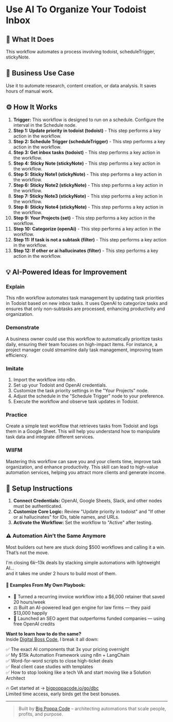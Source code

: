 # Use AI To Organize Your Todoist Inbox

## 🚀 What It Does
This workflow automates a process involving todoist, scheduleTrigger, stickyNote.

## 💼 Business Use Case
Use it to automate research, content creation, or data analysis. It saves hours of manual work.

## ⚙️ How It Works
1.  **Trigger:** This workflow is designed to run on a schedule. Configure the interval in the Schedule node.
2. **Step 1: Update priority in todoist (todoist)** - This step performs a key action in the workflow.
3. **Step 2: Schedule Trigger (scheduleTrigger)** - This step performs a key action in the workflow.
4. **Step 3: Get inbox tasks (todoist)** - This step performs a key action in the workflow.
5. **Step 4: Sticky Note (stickyNote)** - This step performs a key action in the workflow.
6. **Step 5: Sticky Note1 (stickyNote)** - This step performs a key action in the workflow.
7. **Step 6: Sticky Note2 (stickyNote)** - This step performs a key action in the workflow.
8. **Step 7: Sticky Note3 (stickyNote)** - This step performs a key action in the workflow.
9. **Step 8: Sticky Note4 (stickyNote)** - This step performs a key action in the workflow.
10. **Step 9: Your Projects (set)** - This step performs a key action in the workflow.
11. **Step 10: Categorize (openAi)** - This step performs a key action in the workflow.
12. **Step 11: If task is not a subtask (filter)** - This step performs a key action in the workflow.
13. **Step 12: If other or ai hallucinates (filter)** - This step performs a key action in the workflow.

## 💡 AI-Powered Ideas for Improvement
### Explain
This n8n workflow automates task management by updating task priorities in Todoist based on new inbox tasks. It uses OpenAI to categorize tasks and ensures that only non-subtasks are processed, enhancing productivity and organization.

### Demonstrate
A business owner could use this workflow to automatically prioritize tasks daily, ensuring their team focuses on high-impact items. For instance, a project manager could streamline daily task management, improving team efficiency.

### Imitate
1. Import the workflow into n8n.
2. Set up your Todoist and OpenAI credentials.
3. Customize the task priority settings in the "Your Projects" node.
4. Adjust the schedule in the "Schedule Trigger" node to your preference.
5. Execute the workflow and observe task updates in Todoist.

### Practice
Create a simple test workflow that retrieves tasks from Todoist and logs them in a Google Sheet. This will help you understand how to manipulate task data and integrate different services.

### WIIFM
Mastering this workflow can save you and your clients time, improve task organization, and enhance productivity. This skill can lead to high-value automation services, helping you attract more clients and generate income.

## 🔧 Setup Instructions
1. **Connect Credentials:** OpenAI, Google Sheets, Slack, and other nodes must be authenticated.
2. **Customize Core Logic:** Review "Update priority in todoist" and "If other or ai hallucinates" for IDs, table names, and URLs.
3. **Activate the Workflow:** Set the workflow to "Active" after testing.

### ⚠️ Automation Ain’t the Same Anymore

Most builders out here are stuck doing $500 workflows and calling it a win.  
That’s not the move.  

I'm closing $6k–$13k deals by stacking simple automations with lightweight AI...  
and it takes me under 2 hours to build most of them.

#### 🧠 Examples From My Own Playbook:
- 🔁 Turned a recurring invoice workflow into a $6,000 retainer that saved 20 hours/week  
- ⚖️ Built an AI-powered lead gen engine for law firms — they paid $13,000 happily  
- 🚀 Launched an SEO agent that outperforms funded companies — using free OpenAI credits  

**Want to learn how to do the same?**  
Inside [Digital Boss Code](https://bigpoppacode.io/go/dbc), I break it all down:

✅ The exact AI components that 3x your pricing overnight  
✅ My $15k Automation Framework using n8n + LangChain  
✅ Word-for-word scripts to close high-ticket deals  
✅ Real client case studies with templates  
✅ How to stop looking like a tech VA and start moving like a Solution Architect  

🔥 Get started at → [bigpoppacode.io/go/dbc](https://bigpoppacode.io/go/dbc)  
Limited time access, early birds get the best bonuses.

---
> Built by [Big Poppa Code](https://bigpoppacode.io) – architecting automations that scale people, profits, and purpose.
